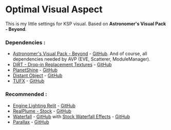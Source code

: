 # Optimal Visual Aspect

This is my little settings for KSP visual. Based on **Astronomer's Visual Pack - Beyond**.


### Dependencies :

* [Astronomer's Visual Pack - Beyond](https://forum.kerbalspaceprogram.com/index.php?/topic/160878-ksp-110-astronomers-visual-pack-beyond-v405-july-19th-2020/&tab=comments#comment-3062809) - [GitHub](https://github.com/themaster402/AstronomersVisualPack/releases).
And of course, all dependencies needed by AVP (EVE, Scatterer, ModuleManager).
* [DiRT - Drop-in Replacement Textures](https://forum.kerbalspaceprogram.com/index.php?/topic/172055-18x-17x-13x-drop-in-replacement-textures-v1720/) - [GitHub](https://github.com/cydonian-monk/KSP-DiRT/releases)
* [PlanetShine](https://forum.kerbalspaceprogram.com/index.php?/topic/189071-110x-planetshine-0263/) - [GitHub](https://github.com/prestja/ksp-planetshine/releases/)
* [Distant Object](https://forum.kerbalspaceprogram.com/index.php?/topic/189759-190-distant-object-enhancement-continued-v2002-14-february-2020/&tab=comments#comment-3704294) - [GitHub](https://github.com/TheDarkBadger/DistantObject/releases)
* [TUFX](https://forum.kerbalspaceprogram.com/index.php?/topic/192212-19x-tufx-post-processing/) - [GitHub](https://github.com/shadowmage45/TUFX/releases)


### Recommended :

* [Engine Lighting Relit](https://forum.kerbalspaceprogram.com/index.php?/topic/182906-19x-engine-lighting-relit/&tab=comments#comment-3561125) - [GitHub](https://github.com/linuxgurugamer/EngineLightRelit/releases/latest)
* [RealPlume - Stock](https://forum.kerbalspaceprogram.com/index.php?/topic/188033-ksp191-realplume-stock-v401-realplume-v1331-10may20/) - [GitHub](https://github.com/KSP-RO/RealPlume-StockConfigs/releases)
* [Waterfall](https://forum.kerbalspaceprogram.com/index.php?/topic/196309-112x-waterfall-a-framework-for-continuous-mesh-driven-engine-effects-jan-17/#comment-3838236) - [GitHub](https://github.com/post-kerbin-mining-corporation/Waterfall/releases/tag/0.8.1)
with [Stock Waterfall Effects](https://forum.kerbalspaceprogram.com/index.php?/topic/200334-112x-stock-waterfall-effects-a-waterfall-config-set-for-realistic-rocket-exhaust-plumes-for-the-stock-engines/) - [GitHub](https://github.com/KnightofStJohn/StockWaterfallEffects/releases)
* [Parallax](https://forum.kerbalspaceprogram.com/index.php?/topic/197024-112x-parallax-a-pbr-terrain-shader-130/) - [GitHub](https://github.com/Gameslinx/Tessellation/releases/tag/1.3.1)